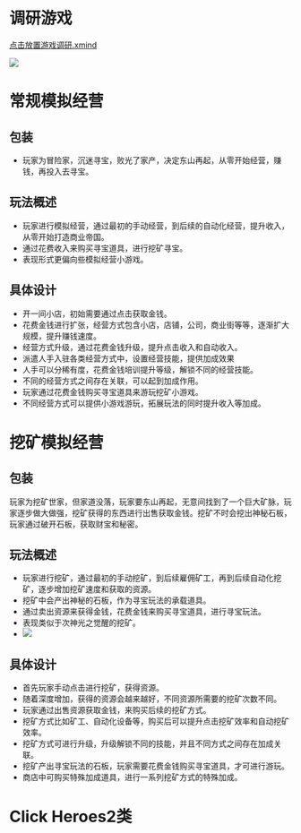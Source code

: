 # 调研游戏
[点击放置游戏调研.xmind](https://snh48group.yuque.com/attachments/yuque/0/2024/xmind/43554293/1725258048794-f14848fb-a3c7-4e47-aaa9-c8d98f541a21.xmind)

![](https://cdn.nlark.com/yuque/0/2024/png/43554293/1725258103683-1dc72a6e-2f16-449b-bafd-94ce2288c9db.png)

# 常规模拟经营
## 包装
+ 玩家为冒险家，沉迷寻宝，败光了家产，决定东山再起，从零开始经营，赚钱，再投入去寻宝。

## 玩法概述
+ 玩家进行模拟经营，通过最初的手动经营，到后续的自动化经营，提升收入，从零开始打造商业帝国。
+ 通过花费收入来购买寻宝道具，进行挖矿寻宝。
+ 表现形式更偏向些模拟经营小游戏。

## 具体设计
+ 开一间小店，初始需要通过点击获取金钱。
+ 花费金钱进行扩张，经营方式包含小店，店铺，公司，商业街等等，逐渐扩大规模，提升赚钱速度。
+ 经营方式升级，通过花费金钱升级，提升点击收入和自动收入。
+ 派遣人手入驻各类经营方式中，设置经营技能，提供加成效果
+ 人手可以分稀有度，花费金钱培训提升等级，解锁不同的经营技能。
+ 不同的经营方式之间存在关联，可以起到加成作用。
+ 玩家通过花费金钱购买寻宝道具来游玩挖矿小游戏。
+ 不同经营方式可以提供小游戏游玩，拓展玩法的同时提升收入等加成。

# 挖矿模拟经营
## 包装
玩家为挖矿世家，但家道没落，玩家要东山再起，无意间找到了一个巨大矿脉，玩家逐步做大做强，挖矿获得的东西进行出售获取金钱。挖矿不时会挖出神秘石板，玩家通过破开石板，获取财宝和秘密。

## 玩法概述
+ 玩家进行挖矿，通过最初的手动挖矿，到后续雇佣矿工，再到后续自动化挖矿，逐步增加挖矿速度和获取的资源。
+ 挖矿中会产出神秘的石板，作为寻宝玩法的承载道具。
+ 通过卖出资源来获得金钱，花费金钱来购买寻宝道具，进行寻宝玩法。
+ 表现类似于次神光之觉醒的挖矿。
+ ![](https://cdn.nlark.com/yuque/0/2024/png/43554293/1724843237039-36536ab3-106d-4db4-8a78-3677bd7c0213.png)

## 具体设计
+ 首先玩家手动点击进行挖矿，获得资源。
+ 随着深度增加，获得的资源会越来越好，不同资源所需要的挖矿次数不同。
+ 玩家通过出售资源获取金钱，来购买后续的挖矿方式。
+ 挖矿方式比如矿工、自动化设备等，购买后可以提升点击挖矿效率和自动挖矿效率。
+ 挖矿方式可进行升级，升级解锁不同的技能，并且不同方式之间存在加成关联。
+ 挖矿产出寻宝玩法的石板，玩家需要花费金钱购买寻宝道具，才可进行游玩。
+ 商店中可购买特殊加成道具，进行一系列挖矿方式的特殊加成。

# Click Heroes2类






# 




